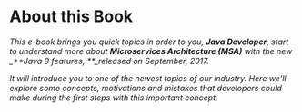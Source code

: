 # About this Book

_This e-book brings you quick topics in order to you, **Java Developer**, start to understand more about **Microservices Architecture \(MSA\)** with the new \_**Java 9 features, **\_released on September, 2017._

_It will introduce you to one of the newest topics of our industry. Here we'll explore some concepts, motivations and mistakes that developers could make during the first steps with this important concept._

